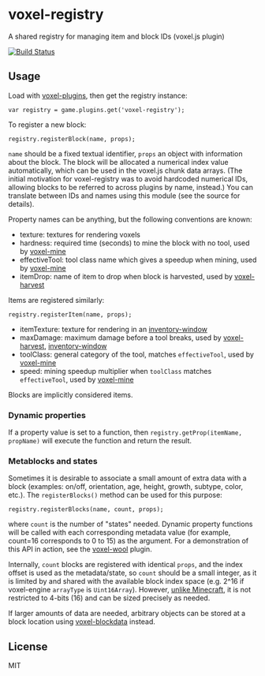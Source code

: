 # voxel-registry

A shared registry for managing item and block IDs (voxel.js plugin)

[![Build Status](https://travis-ci.org/deathcap/voxel-registry.png)](https://travis-ci.org/deathcap/voxel-registry)

## Usage

Load with [voxel-plugins](https://github.com/deathcap/voxel-plugins), then get the registry instance:

    var registry = game.plugins.get('voxel-registry');

To register a new block:

    registry.registerBlock(name, props);

`name` should be a fixed textual identifier, `props` an object with information about the block.
The block will be allocated a numerical index value automatically, which can be used in the 
voxel.js chunk data arrays. (The initial motivation for voxel-registry was to avoid hardcoded
numerical IDs, allowing blocks to be referred to across plugins by name, instead.) You can 
translate between IDs and names using this module (see the source for details).

Property names can be anything, but the following conventions are known:

* texture: textures for rendering voxels
* hardness: required time (seconds) to mine the block with no tool, used by [voxel-mine](https://github.com/deathcap/voxel-mine)
* effectiveTool: tool class name which gives a speedup when mining, used by [voxel-mine](https://github.com/deathcap/voxel-mine)
* itemDrop: name of item to drop when block is harvested, used by [voxel-harvest](https://github.com/deathcap/voxel-harvest)


Items are registered similarly:

    registry.registerItem(name, props);

* itemTexture: texture for rendering in an [inventory-window](https://github.com/deathcap/inventory-window)
* maxDamage: maximum damage before a tool breaks, used by [voxel-harvest](https://github.com/deathcap/voxel-harvest), [inventory-window](https://github.com/deathcap/inventory-window)
* toolClass: general category of the tool, matches `effectiveTool`, used by [voxel-mine](https://github.com/deathcap/voxel-mine)
* speed: mining speedup multiplier when `toolClass` matches `effectiveTool`, used by [voxel-mine](https://github.com/deathcap/voxel-mine)

Blocks are implicitly considered items.

### Dynamic properties

If a property value is set to a function, then `registry.getProp(itemName, propName)`
will execute the function and return the result.

### Metablocks and states

Sometimes it is desirable to associate a small amount of extra data with a block
(examples: on/off, orientation, age, height, growth, subtype, color, etc.). The
`registerBlocks()` method can be used for this purpose:

    registry.registerBlocks(name, count, props);

where `count` is the number of "states" needed. Dynamic property functions
will be called with each corresponding metadata value (for example, count=16
corresponds to 0 to 15) as the argument. For a demonstration of this API in
action, see the [voxel-wool](https://github.com/deathcap/voxel-wool) plugin.

Internally, `count` blocks are registered with identical `props`, and
the index offset is used as the metadata/state, so `count` should be a
small integer, as it is limited by and shared with the available block index space
(e.g. 2^16 if voxel-engine `arrayType` is `Uint16Array`). However,
[unlike Minecraft](http://minecraft.gamepedia.com/Data_values#Data), it is
not restricted to 4-bits (16) and can be sized precisely as needed. 

If larger amounts of data are needed, arbitrary objects can be stored
at a block location using [voxel-blockdata](https://github.com/deathcap/voxel-blockdata) instead.

## License

MIT
